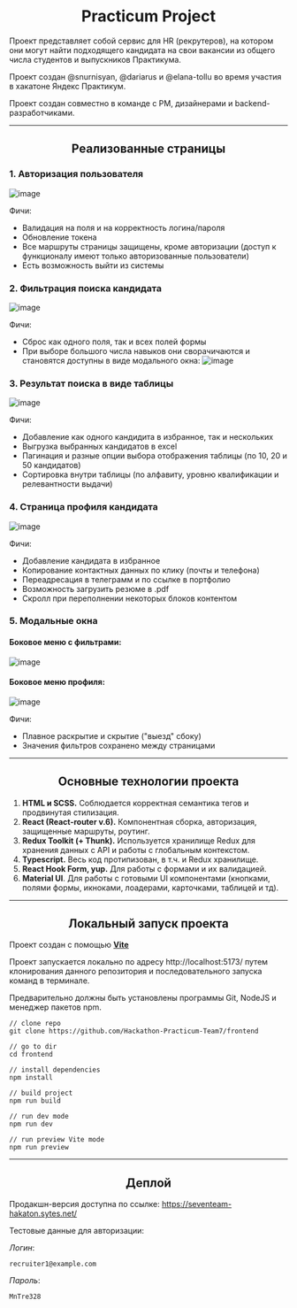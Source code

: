 <h1 align="center">Practicum Project</h1>

Проект представляет собой сервис для HR (рекрутеров), на котором они могут найти подходящего кандидата на свои вакансии из общего числа студентов и выпускников Практикума.

Проект создан @snurnisyan, @dariarus и @elana-tollu во время участия в хакатоне Яндекс Практикум.

Проект создан совместно в команде с PM, дизайнерами и backend-разработчиками.

------

<h2 align="center">Реализованные страницы</h2>

<h3>1. Авторизация пользователя</h3>

![image](https://github.com/Hackathon-Practicum-Team7/frontend/assets/127420427/0aeed83d-12e6-46bd-a8a3-a34087977ebf)

Фичи:
- Валидация на поля и на корректность логина/пароля
- Обновление токена
- Все маршруты страницы защищены, кроме авторизации (доступ к функционалу имеют только авторизованные пользователи)
- Есть возможность выйти из системы

<h3>2. Фильтрация поиска кандидата</h3>

![image](https://github.com/Hackathon-Practicum-Team7/frontend/assets/127420427/94005435-b401-4f12-99f9-4de58475d56c)

Фичи:
- Сброс как одного поля, так и всех полей формы
- При выборе большого числа навыков они сворачичаются и становятся доступны в виде модального окна:
![image](https://github.com/Hackathon-Practicum-Team7/frontend/assets/127420427/ed266679-7fce-47cc-94b2-7f7d3ed1d254)

<h3>3. Результат поиска в виде таблицы</h3>

![image](https://github.com/Hackathon-Practicum-Team7/frontend/assets/127420427/489811d3-4e6d-429f-bef7-5d9ab32a1236)

Фичи:
- Добавление как одного кандидита в избранное, так и нескольких
- Выгрузка выбранных кандидатов в excel
- Пагинация и разные опции выбора отображения таблицы (по 10, 20 и 50 кандидатов)
- Сортировка внутри таблицы (по алфавиту, уровню квалификации и релевантности выдачи)

<h3>4. Страница профиля кандидата</h3>

![image](https://github.com/Hackathon-Practicum-Team7/frontend/assets/127420427/3ced252b-41c6-44eb-b0da-683633e14fcd)

Фичи:
- Добавление кандидата в избранное
- Копирование контактных данных по клику (почты и телефона)
- Переадресация в телеграмм и по ссылке в портфолио
- Возможность загрузить резюме в .pdf
- Скролл при переполнении некоторых блоков контентом

<h3>5. Модальные окна</h3>

<h4>Боковое меню с фильтрами:</h4>

![image](https://github.com/Hackathon-Practicum-Team7/frontend/assets/127420427/529aee6d-7a3d-43d7-a1af-a341443a1455)

<h4>Боковое меню профиля:</h4>

![image](https://github.com/Hackathon-Practicum-Team7/frontend/assets/127420427/90855928-35fa-44ed-9f78-175c1eaa2fe2)


Фичи:
- Плавное раскрытие и скрытие ("выезд" сбоку)
- Значения фильтров сохранено между страницами

------

<h2 align="center">Основные технологии проекта</h2>

1. **HTML и SCSS.** Соблюдается корректная семантика тегов и продвинутая стилизация.
2. **React (React-router v.6).** Компонентная сборка, авторизация, защищенные маршруты, роутинг.
3. **Redux Toolkit (+ Thunk).** Используется хранилище Redux для хранения данных с API и работы с глобальным контекстом.
4. **Typescript.** Весь код протипизован, в т.ч. и Redux хранилище.
5. **React Hook Form, yup.** Для работы с формами и их валидацией.
6. **Material UI**. Для работы с готовыми UI компонентами (кнопками, полями формы, икноками, лоадерами, карточками, таблицей и тд).


------

<h2 align="center">Локальный запуск проекта</h2>

Проект создан с помощью **<a href="https://vitejs.dev/">Vite</a>**

Проект запускается локально по адресу http://localhost:5173/ путем клонирования данного репозитория и последовательного запуска команд в терминале.

Предварительно должны быть установлены программы Git, NodeJS и менеджер пакетов npm.


```
// clone repo
git clone https://github.com/Hackathon-Practicum-Team7/frontend

// go to dir
cd frontend

// install dependencies
npm install

// build project
npm run build

// run dev mode
npm run dev

// run preview Vite mode
npm run preview

```

------

<h2 align="center">Деплой</h2>

Продакшн-версия доступна по ссылке: https://seventeam-hakaton.sytes.net/

Тестовые данные для авторизации:

_Логин_:
```
recruiter1@example.com
```
_Пароль_:
```
MnTre328
```
